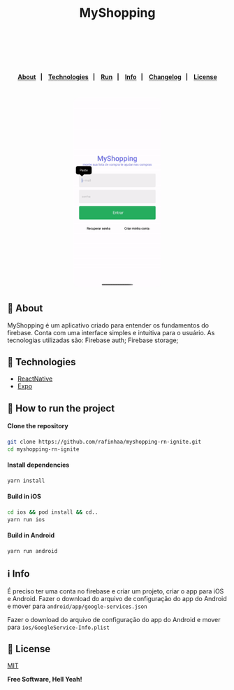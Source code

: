 <h4 align="center">
    <h1 align="center">
      MyShopping
    </h1>
    <br><br>
</h4>

<h4 align="center">
    <br><br>
    <p align="center">
      <a href="#-about">About</a>&nbsp;&nbsp;&nbsp;|&nbsp;&nbsp;&nbsp;
      <a href="#-technologies">Technologies</a>&nbsp;&nbsp;&nbsp;|&nbsp;&nbsp;&nbsp;
      <a href="#-how-to-run-the-project">Run</a>&nbsp;&nbsp;&nbsp;|&nbsp;&nbsp;&nbsp;
      <a href="#-info">Info</a>&nbsp;&nbsp;&nbsp;|&nbsp;&nbsp;&nbsp;
      <a href="#-changelog">Changelog</a>&nbsp;&nbsp;&nbsp;|&nbsp;&nbsp;&nbsp;
      <a href="#-license">License</a>
  </p>
</h4>

<h1 align="center">
    <img width="200" style="border-radius: 10px" height="auto" alt="Screenshot" title="Screenshot" src="docs/videos/demo.gif" />
  <div>
</h1>

## 🔖 About

MyShopping é um aplicativo criado para entender os fundamentos do firebase.
Conta com uma interface simples e intuitiva para o usuário. As tecnologias utilizadas são:
Firebase auth;
Firebase storage;

## 🚀 Technologies

- [ReactNative](https://reactnative.dev/)
- [Expo](https://expo.io/)

## 🏁 How to run the project

#### Clone the repository

```bash
git clone https://github.com/rafinhaa/myshopping-rn-ignite.git
cd myshopping-rn-ignite
```

#### Install dependencies

```bash
yarn install
```

#### Build in iOS

```bash
cd ios && pod install && cd..
yarn run ios
```

#### Build in Android

```bash
yarn run android
```

## ℹ️ Info

É preciso ter uma conta no firebase e criar um projeto, criar o app para iOS e Android.
Fazer o download do arquivo de configuração do app do Android e mover para `android/app/google-services.json`

Fazer o download do arquivo de configuração do app do Android e mover para `ios/GoogleService-Info.plist`

## 📝 License

[MIT](LICENSE)

**Free Software, Hell Yeah!**
